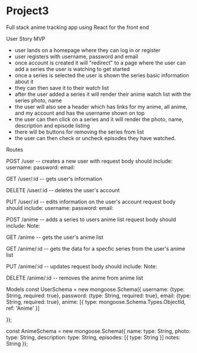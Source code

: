 # Project3
Full stack anime tracking app using React for the front end


User Story
  MVP
  - user lands on a homepage where they can log in or register 
  - user registers with username, password and email
  - once account is created it will "redirect" to a page where the user can add a series the user is watching to get started
  - once a series is selected the user is shown the series basic information about it
  - they can then save it to their watch list 
  - after the user added a series it will render their anime watch list with the series photo, name
  - the user will also see a header which has links for my anime, all anime, and my account and has the username shown on top
  - the user can then click on a series and it will render the photo, name, description and episode listing
  - there will be buttons for removing the series from list
  - the user can then check or uncheck episodes they have watched.
  
  
Routes

POST /user -- creates a new user with
  request body should include:
      username:
      password:
      email:

GET /user/:id -- gets user's information

DELETE /user/:id -- deletes the user's account

PUT /user/:id -- edits information on the user's account
  request body should include:
      username:
      password:
      email:




POST /anime -- adds a series to users anime list
  request body should include:
       Note:
     

GET /anime -- gets the user's anime list

GET /anime/:id -- gets the data for a specfic series from the user's anime list

PUT /anime/:id -- updates 
  request body should include:
      Note:
    
DELETE /anime/:id -- removes the anime from anime list




Models
const UserSchema = new mongoose.Schema({
  username: {type: String, required: true},
  password: {type: String, required: true},
  email: {type: String, required: true},
  anime: [{
    type: mongoose.Schema.Types.ObjectId,
    ref: 'Anime'
  }]
  
});

const AnimeSchema = new mongoose.Schema({
  name: type: String,
  photo: type: String,
  description: type: String,
  episodes: [{
    type: String
  }]
  notes: String
});

